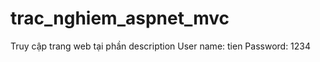 # trac_nghiem_aspnet_mvc
Truy cập trang web tại phần description
  User name: tien
  Password: 1234
